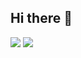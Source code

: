 ## Hi there 👋
![](http://github-profile-summary-cards.vercel.app/api/cards/profile-details?username=axay28&theme=github_dark)
![](https://komarev.com/ghpvc/?username=axay28)

<!--
**axay28/axay28** is a ✨ _special_ ✨ repository because its `README.md` (this file) appears on your GitHub profile.

Here are some ideas to get you started:

- 🔭 I’m currently working on ...
- 🌱 I’m currently learning ...
- 👯 I’m looking to collaborate on ...
- 🤔 I’m looking for help with ...
- 💬 Ask me about ...
- 📫 How to reach me: ...
- 😄 Pronouns: ...
- ⚡ Fun fact: ...
-->
